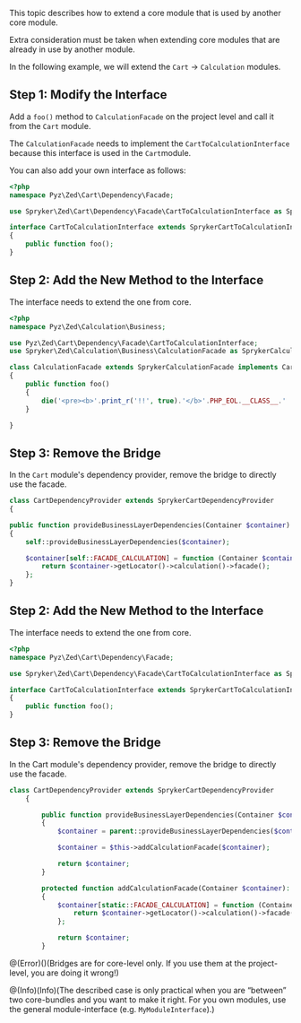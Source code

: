 This topic describes how to extend a core module that is used by another core module.

Extra consideration must be taken when extending core modules that are already in use by another module. 

In the following example, we will extend the `Cart` -> `Calculation` modules.

## Step 1: Modify the Interface
Add a `foo()` method to `CalculationFacade` on the project level and call it from the `Cart` module. 

The `CalculationFacade` needs to implement the `CartToCalculationInterface` because this interface is used in the `Cart`module. 

You can also add your own interface as follows:

```php
<?php
namespace Pyz\Zed\Cart\Dependency\Facade;

use Spryker\Zed\Cart\Dependency\Facade\CartToCalculationInterface as SprykerCartToCalculationInterface;

interface CartToCalculationInterface extends SprykerCartToCalculationInterface
{
    public function foo();
}
```

## Step 2: Add the New Method to the Interface
The interface needs to extend the one from core.

```php
<?php
namespace Pyz\Zed\Calculation\Business;

use Pyz\Zed\Cart\Dependency\Facade\CartToCalculationInterface;
use Spryker\Zed\Calculation\Business\CalculationFacade as SprykerCalculationFacade;

class CalculationFacade extends SprykerCalculationFacade implements CartToCalculationInterface
{
    public function foo()
    {
        die('<pre><b>'.print_r('!!', true).'</b>'.PHP_EOL.__CLASS__.' '.__LINE__);
    }

}
```

## Step 3: Remove the Bridge
In the `Cart` module's dependency provider, remove the bridge to directly use the facade.

```php
class CartDependencyProvider extends SprykerCartDependencyProvider
{

public function provideBusinessLayerDependencies(Container $container)
{
	self::provideBusinessLayerDependencies($container);

	$container[self::FACADE_CALCULATION] = function (Container $container) {
		return $container->getLocator()->calculation()->facade();
	};
}
```

## Step 2: Add the New Method to the Interface
The interface needs to extend the one from core.

```php
<?php
namespace Pyz\Zed\Cart\Dependency\Facade;

use Spryker\Zed\Cart\Dependency\Facade\CartToCalculationInterface as SprykerCartToCalculationInterface;

interface CartToCalculationInterface extends SprykerCartToCalculationInterface
{
    public function foo();
}
```
## Step 3: Remove the Bridge
In the Cart module's dependency provider, remove the bridge to directly use the facade.

```php
class CartDependencyProvider extends SprykerCartDependencyProvider
	{

		public function provideBusinessLayerDependencies(Container $container): Container
		{
			$container = parent::provideBusinessLayerDependencies($container);

			$container = $this->addCalculationFacade($container);

			return $container;
		}

		protected function addCalculationFacade(Container $container): Container
		{
			$container[static::FACADE_CALCULATION] = function (Container $container) {
				return $container->getLocator()->calculation()->facade();
			};

			return $container;
		}
```

@(Error)()(Bridges are for core-level only. If you use them at the project-level, you are doing it wrong!)

@(Info)(Info)(The described case is only practical when you are “between” two core-bundles and you want to make it right. For you own modules, use the general module-interface (e.g. `MyModuleInterface`).)